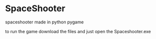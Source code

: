 # SpaceShooter
spaceshooter made in python pygame

to run the game download the files and just open the Spaceshooter.exe
